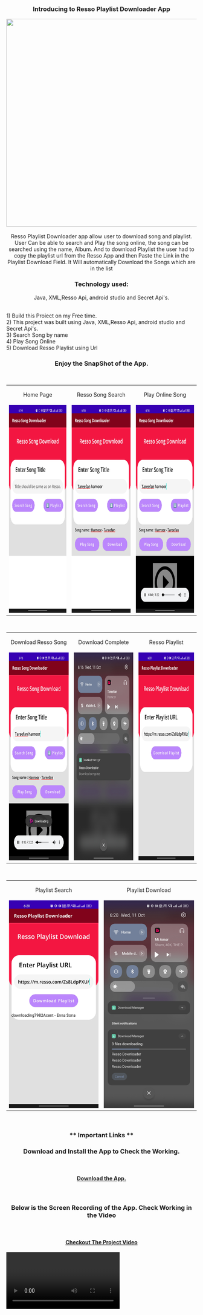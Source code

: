 
<h3 align="center"> Introducing to Resso Playlist Downloader App </h3>

<img src="https://github.com/ashish8381/Projects-Details/blob/main/Resso/Screenshot/Resso%20Playlist%20Downloader.png" width=1810 height=550>


<p  align="center">
  Resso Playlist Downloader app allow user to download song and playlist. User Can be able to search and Play the song online, the song can be searched using the name, Album. And to download Playlist the user had to copy the playlist url from the Resso App and then Paste the Link in the Playlist Download Field. It Will automatically Download the Songs which are in the list

 <h3 align="center"> Technology used: </h3></p>
<p  align="center">Java, XML,Resso Api, android studio and Secret Api's. 
  
</br>1) Build this Proiect on my Free time. 
</br> 2) This project was built using Java, XML,Resso Api, android studio and Secret Api's.
</br> 3) Search Song by name
</br> 4) Play Song Online
</br> 5) Download Resso Playlist using Url
</p>

### <p align="center"> Enjoy the SnapShot of the App. </p>

 <br/>
<table>
  <tr>
    <td><p align="center">Home Page</p></td>
    <td><p align="center">Resso Song Search</p></td>
    <td><p align="center">Play Online Song</p></td>
  </tr>
  <tr>
    <td><img src="https://github.com/ashish6659/Projects-Details/blob/main/Resso/Screenshot/Resso_home.jpg" width=270 height=550></td>
    <td><img src="https://github.com/ashish6659/Projects-Details/blob/main/Resso/Screenshot/Resso_Song_Search.jpg" width=270 height=550></td>
    <td><img src="https://github.com/ashish6659/Projects-Details/blob/main/Resso/Screenshot/Resso_Play_Online.jpg" width=270 height=550></td>
  </tr>
 </table>
 <br/>
 
<table>
  <tr>
    <td><p align="center">Download Resso Song</p></td>
    <td><p align="center">Download Complete</p></td>
    <td><p align="center">Resso Playlist</p></td>
  </tr>
  <tr>
    <td><img src="https://github.com/ashish6659/Projects-Details/blob/main/Resso/Screenshot/Resso_Download_Song.jpg" width=270 height=550></td>
    <td><img src="https://github.com/ashish6659/Projects-Details/blob/main/Resso/Screenshot/Resso_Download_Complete.jpg" width=270 height=550></td>
    <td><img src="https://github.com/ashish6659/Projects-Details/blob/main/Resso/Screenshot/Resso_Playlist.jpg" width=270 height=550></td>
  </tr>
 </table>
  <br/>
 <table>
  <tr>
    <td><p align="center">Playlist Search</p></td>
    <td><p align="center">Playlist Download</p></td>
  </tr>
  <tr>
    <td><img src="https://github.com/ashish6659/Projects-Details/blob/main/Resso/Screenshot/Resso_Playlist_Search.jpg" width=270 height=550></td>
    <td><img src="https://github.com/ashish6659/Projects-Details/blob/main/Resso/Screenshot/Resso_Playlist_Download.jpg" width=270 height=550></td>
  </tr>
 </table>
  <br/>

### <p align="center"> ** Important Links **</p>

<h3 align="center"> Download and Install the App to Check the Working.</h3>

<br/>

#### <p align="center"> [ Download the App.](https://github.com/ashish6659/Projects-Details/raw/main/Resso/Screenshot/Resso.apk) </p>

<br/>

<h3 align="center"> Below is the Screen Recording of the App. Check Working in the Video</h3>
<br/>

#### <p align="center"> [ Checkout The Project Video](https://github.com/ashish6659/Projects-Details/blob/main//Resso/Screenshot/Resso_Video.mp4) </p>

<video align="center" src='https://github.com/ashish8381/Projects-Details/assets/68533215/f94264a3-d937-4285-8d4e-a9ceebc0fa28'/>
<br/>
